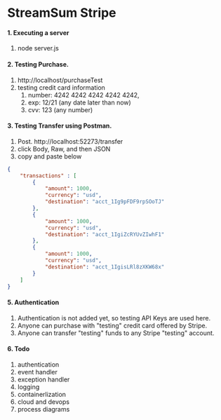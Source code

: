 # StreamSum Stripe

#### 1. Executing a server
1) node server.js 

#### 2. Testing Purchase.
1) http://localhost/purchaseTest
2) testing credit card information
    1) number: 4242 4242 4242 4242 4242, 
    2) exp: 12/21 (any date later than now) 
    3) cvv: 123 (any number)

#### 3. Testing Transfer using Postman.
1) Post. http://localhost:52273/transfer
2) click Body, Raw, and then JSON
3) copy and paste below
```json
{
    "transactions" : [
        {
            "amount": 1000,
            "currency": "usd",
            "destination": "acct_1Ig9pFDF9rpSOoTJ"
        },
        {
            "amount": 1000,
            "currency": "usd",
            "destination": "acct_1IgiZcRYUvZIwhF1"
        },
        {
            "amount": 1000,
            "currency": "usd",
            "destination": "acct_1IgisLRl8zXKW68x"
        }
    ]
}
```

#### 5. Authentication
1) Authentication is not added yet, so testing API Keys are used here. 
2) Anyone can purchase with "testing" credit card offered by Stripe.
3) Anyone can transfer "testing" funds to any Stripe "testing" account.

#### 6. Todo
1) authentication
2) event handler
3) exception handler
4) logging 
5) containerlization
6) cloud and devops
7) process diagrams 
